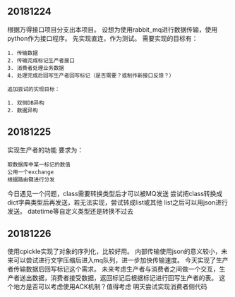 ## 20181224
根据万得接口项目分支出本项目。
设想为使用rabbit_mq进行数据传输，使用python作为接口程序。
先实现直连，作为测试。
    需要实现的目标有：

    1. 传输数据
    2. 传输完成标记生产者接口
    3. 消费者处理业务数据
    4. 处理完成后回写生产者回写标记（是否需要？或制作新接口反馈？）

    追加尝试的实现目标：

    1. 双侧DB异构
    2. 数据异构


## 20181225
实现生产者的功能
要求为：

    取数据库中某一标记的数值
    公用一个exchange
    根据路由键进行分发

今日遇见一个问题，class需要转换类型后才可以被MQ发送
尝试把class转换成dict字典类型后再发送，若无法实现，尝试转成list或其他
list之后可以用json进行发送。
datetime等自定义类型还是转换不过去

## 20181226
使用cpickle实现了对象的序列化，比较好用。
内部传输使用json的意义较小，未来可以尝试进行文字压缩后进入mq队列，进一步加快传输速度。
今天实现了生产者传输数据后回写标记这个需求。
未来考虑生产者与消费者之间做一个交互，生产者送出数据，消费者接受数据，返回标记后根据标记进行回写生产者的表。
    这个地方是否可以考虑使用ACK机制？值得考虑
明天尝试实现消费者侧代码
